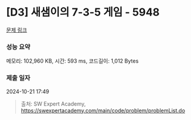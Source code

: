 # [D3] 새샘이의 7-3-5 게임 - 5948 

[문제 링크](https://swexpertacademy.com/main/code/problem/problemDetail.do?contestProbId=AWZ2IErKCwUDFAUQ) 

### 성능 요약

메모리: 102,960 KB, 시간: 593 ms, 코드길이: 1,012 Bytes

### 제출 일자

2024-10-21 17:49



> 출처: SW Expert Academy, https://swexpertacademy.com/main/code/problem/problemList.do